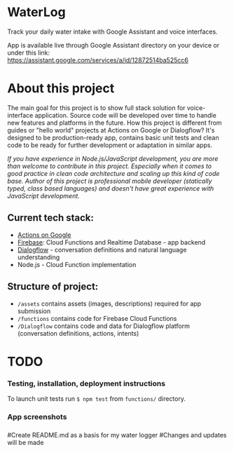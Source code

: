 # WaterLog

Track your daily water intake with Google Assistant and voice interfaces.

App is available live through Google Assistant directory on your device or under this link: https://assistant.google.com/services/a/id/12872514ba525cc6

# About this project

The main goal for this project is to show full stack solution for voice-interface application. Source code will be developed over time to handle new features and platforms in the future.
How this project is different from guides or "hello world" projects at Actions on Google or Dialogflow? It's designed to be production-ready app, contains basic unit tests and clean code to be ready for further development or adaptation in similar apps.

_If you have experience in Node.js/JavaScript development, you are more than welcome to contribute in this project. Especially when it comes to good practice in clean code architecture and scaling up this kind of code base. Author of this project is professional mobile developer (statically typed, class based languages) and doesn't have great experience with JavaScript development._

## Current tech stack:
- [Actions on Google](https://developers.google.com/actions/extending-the-assistant)
- [Firebase](https://firebase.google.com/): Cloud Functions and Realtime Database - app backend
- [Dialogflow](https://dialogflow.com/) - conversation definitions and natural language understanding
- Node.js - Cloud Function implementation

## Structure of project:
- `/assets` contains assets (images, descriptions) required for app submission
- `/functions` contains code for Firebase Cloud Functions
- `/Dialogflow` contains code and data for Dialogflow platform (conversation definitions, actions, intents)

# TODO

### Testing, installation, deployment instructions

To launch unit tests run  `$ npm test` from `functions/` directory.

### App screenshots

###

#Create README.md as a basis for my water logger
#Changes and updates will be made
